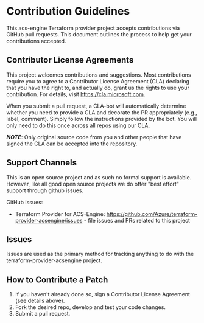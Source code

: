 # Contribution Guidelines

This acs-engine Terraform provider project accepts contributions via GitHub pull requests. This document outlines the process to help get your contributions accepted.

## Contributor License Agreements

<!-- We'd love to accept your patches! Before we can take them, we have to jump a
couple of legal hurdles.

The [Microsoft CLA](https://cla.microsoft.com/) must be signed by all contributors. Please fill out either the individual or corporate Contributor License Agreement (CLA). Once you are CLA'ed, we'll be able to accept your pull requests. -->

This project welcomes contributions and suggestions.  Most contributions require you to agree to a
Contributor License Agreement (CLA) declaring that you have the right to, and actually do, grant us
the rights to use your contribution. For details, visit https://cla.microsoft.com.

When you submit a pull request, a CLA-bot will automatically determine whether you need to provide
a CLA and decorate the PR appropriately (e.g., label, comment). Simply follow the instructions
provided by the bot. You will only need to do this once across all repos using our CLA.

***NOTE***: Only original source code from you and other people that have
signed the CLA can be accepted into the repository.

## Support Channels

This is an open source project and as such no formal support is available. However, like all good open source projects we do offer "best effort" support through github issues.

GitHub issues:
- Terraform Provider for ACS-Engine: https://github.com/Azure/terraform-provider-acsengine/issues - file issues and PRs related to this project

## Issues

Issues are used as the primary method for tracking anything to do with the terraform-provider-acsengine project.

## How to Contribute a Patch
1. If you haven't already done so, sign a Contributor License Agreement (see details above).
2. Fork the desired repo, develop and test your code changes.
3. Submit a pull request.
